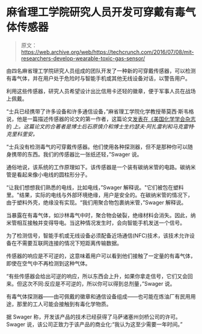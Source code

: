 # 麻省理工学院研究人员开发可穿戴有毒气体传感器 

> 原文：<https://web.archive.org/web/https://techcrunch.com/2016/07/08/mit-researchers-develop-wearable-toxic-gas-sensor/>

由四名麻省理工学院研究人员组成的团队开发了一种新的可穿戴传感器，可以检测有毒气体，并在用户处于危险时与智能手机或其他无线设备对话，以警告用户。

利用这些传感器，研究人员希望设计出比信用卡还轻的徽章，便于军事人员在战场上佩戴。

“士兵已经携带了许多设备和许多通信设备，”麻省理工学院化学教授蒂莫西·斯韦格说，他是一篇描述传感器的论文的第一作者，这篇论文[发表在《美国化学学会杂志](https://web.archive.org/web/20221225024856/http://pubs.acs.org/doi/abs/10.1021/jacs.6b03869) 的 *上。这篇论文的合著者是博士后石原慎介和博士生约瑟夫·阿扎雷利和马克雷特·克里科里安。*

“士兵没有检测毒气的可穿戴传感器。他们使用各种探测器，但不是那种你可以随身携带的东西。我们的传感器比一张纸还轻，”Swager 说。

通俗地说，该系统的工作原理如下。该传感器是一个装有碳纳米管的电路。碳纳米管是看起来像小电线的圆柱形分子。

“让我们想想我们熟悉的电线，比如电线，”Swager 解释说。"它们被包在塑料里。"结果，实际的电线与外部环境绝缘，用户是安全的。在碳纳米管的情况下，由于塑料外壳，绝缘没有实现。“我们用聚合物包裹纳米管，”Swager 解释说。

当暴露在有毒气体，如沙林毒气中时，聚合物会破裂，绝缘材料会消失。因此，纳米管相互接触并变得导电。当这种情况发生时，会向智能手机发送一个信号。

为了检测信号，智能手机或无线设备必须配备近场通信(NFC)技术，该技术允许设备在不需要互联网连接的情况下短距离传输数据。

传感器的响应是不可逆的，这意味着用户可以看到他们接触了一定量的有毒气体，即使在空气中不再检测到这种气体。

“有些传感器会给出可逆的响应，所以东西会上升，如果你拿走信号，它们又会回来。但这次不同:反应是不可逆的，所以你可以得到总剂量，”Swager 说。

有毒气体探测器——由可佩戴的徽章和通信设备组成——也可能在炼油厂有民用用途，那里的工人可能会接触到有毒化学物质。

据 Swager 称，开发该产品的技术已经获得了马萨诸塞州剑桥公司的许可。Swager 说，该公司正致力于该产品的商业化:“我认为这至少需要一年时间。”